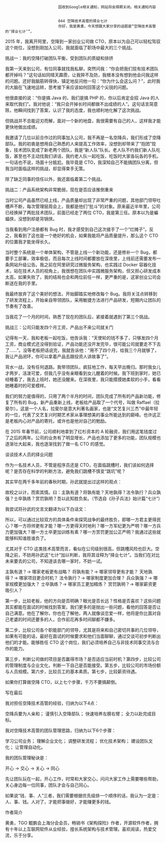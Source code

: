 
                            
                            因收到Google相关通知，网站将会择期关闭。相关通知内容
                            
                            
                            044 空降技术高管的择业七计
                            你好，我是黄勇，今天想跟大家分享的话题是“空降技术高管的‘择业七计’”。

2015 年，我离开阿里，空降到一家创业公司做 CTO，原本以为自己可以轻松驾驭这个岗位，没想到刚加入公司，我就面临了职场中最大的三个挑战。

挑战一：我的空降打破团队平衡，受到团队的质疑和排挤

我第一天来到公司，有位同事就找我私聊，突然问我：“你会把我们现有技术团队都开掉吗？”这句话如同晴天霹雳，让我猝不及防，我根本没有想到他会问我这样的问题。还好我脑筋转得快，镇定地反问他一句：“你为什么会这么问？”，此时我的大脑在飞速地运转，思考接下来应该如何回答这个尖锐的问题。

他很直接的说：“你是搞 Java 的，我们是搞 PHP 的，你以后肯定会招 Java 的人来取代我们”。我对他说：“我只会开掉长时间都做不出成绩的人”。这句话言简意赅，他瞬间找到了答案，认识了我的态度，我也顺利地化解了这次挑战。

但挑战并不总能迎刃而解，面对一个新的地盘，我很需要有自己的人，这样我才能更快地做出成绩。

我邀请了几位以前合作过的同事加入公司，我不再是一名空降兵，我们形成了空降部队。我的初衷是想用自己熟悉的人来提高工作效率，没想到却带来了“抱团”现象，技术团队变成了新老两个团队，我是“新人队”队长。老人队不约我们新人队吃饭，甚至也不主动找我们讲话，我约老人队一起吃饭，吃饭时大家各玩各的手机，一句话也不说，场面十分尴尬。我毕竟是 CTO，我深知自己不能搞团队分离，但我当时面临这样的挑战，却显得束手无策。

除了缺乏同事的信任以外，我还面临着第二个挑战。

挑战二：产品系统架构非常脆弱，现在是否应该推倒重来

当时公司产品虽然已经上线，产品质量却出现了非常严重的问题，其他部门领导吐槽声不断，每次管理层周会上，我都是他们“批斗”的对象。原来最近半年里，公司已经换掉了两批技术团队，前面已经走了两位 CTO，我是第三任。原本以为是蝙蝠侠，没想到却是背锅侠。

当我看到用户注册都有 Bug 时，我才感受到自己这次接手了一个“烂摊子”。反之，我看到了这也是一个绝好的机会，如果我能将产品质量提升，那么这个 CTO 的位置我才能坐得长久。

当时整个系统是一个单体架构，不管是上线一个新功能，还是修补一个 Bug，都要手工部署，效率极低，而且每次上线时间都要放在深夜里，上线前还需要发布一条网站升级公告。我之前在阿里研究过微服务架构，也实践过 Docker 容器化技术，站在技术人员的视角上，我很想在团队中实践微服务架构，但又担心研发成本太高，如果失败了，我的结局也会和两位前任一样，更严重的是，这家创业公司会断送在我的手里。

我最终放弃了这个美好的想法，开始脚踏实地修改每个 Bug。我将关注点转移到了研发流程上，开始亲自带领团队，采用敏捷方法进行产品研发，短期内让团队的节奏有了改善。

当我花了一个月的时间，熟悉了现在的团队后，紧接着就遇到了第三个挑战。

挑战三：公司只能发四个月工资，产品出不来公司就关门

记得有一天，我和老板一起吃饭，他告诉我：“天使轮的钱不多了，只够发四个月工资，商业模式还没得到验证，产品功能还没开发完毕，很可能公司就要走不下去了……”。没等老板把话说完，我就告诉他：“用不了四个月，给我三个月就够了，我让产品闭环，你可以拿着产品去跟投资人讲故事了”。

背水一战，没有任何退路。我带领团队，疯狂地工作，每天早出晚归。那时我女儿才两岁，活泼可爱，但我几乎没有亲眼看到女儿醒着的时候。我下班到家时，她已经睡着了，我去上班时，她还没醒来。在深夜里，我只能摸摸她柔软的小手，看看她睡着时的可爱模样。

我们的努力是值得的，只用了两个半月的时间，团队完成了所有的产品新功能，修复了所有的 Bug，新产品重新上线，老板给产品取了一个代号，叫做 Raffael（拉斐尔）。这是一个人名，拉斐尔是意大利著名画家，也是“文艺复兴三杰”中最年轻的一位，代表了文艺复兴时期艺术家从事理想美的事业所能达到的巅峰。也许这正是老板内心对产品的寄托，或许也是他对自己的勉励。

在 2015 年春节前，公司顺利地拿到了红杉资本的 A 轮融资，我们用这笔钱度过了之后的两年。公司的业务有了明显增长，产品也添加了更多的功能，团队规模也逐渐壮大起来，我也逐渐找到了做一名 CTO 的感觉。

谈谈技术人员的择业问题

作为一名技术人员，不管是程序员还是 CTO，在面临跳槽时，我们该如何选择呢？是否存在科学的判断方法，避免我们跳槽不慎变“跳坑”呢？

其实早在两千多年前的春秋时期，孙武就提出过这样的观点：


故校之以计，而索其情。曰：主孰有道？将孰有能？天地孰得？法令孰行？兵众孰强？士卒孰练？赏罚孰明？吾以此知胜负矣。（节选自《孙子兵法》始计篇“七计”）


我尝试将孙武的文言文翻译为以下白话文：


所以，可以通过比较双方的具体条件来探究战争的最终胜负，即哪一方君主更得民心？哪一方将帅更有才能？哪一方更得天时地利？哪一方军纪更为严明？哪一方兵力更加强大？哪一方士卒更加训练有素？哪一方赏罚更加公正严明？我通过这些就能够料知谁胜谁负了。


尤其对于 CTO 这类技术高管而言，看似在公司级别很高，但跳槽风险也巨大。空降之前，不妨用孙武这“七计”加以判断，我将其诠释为“择业七计”。当我们在对比未来要去的公司，不知道该去哪一家时，不妨一试。


主孰有道？→ 哪家老板更有战略？
将孰有能？→ 哪家领导更有才能？
天地孰得？→ 哪家项目更合时机？
法令孰行？→ 哪家制度更加合理？
兵众孰强？→ 哪家规模更加强大？
士卒孰练？→ 哪家员工更加精炼？
赏罚孰明？→ 哪家薪资更吸引人？


第一步，比较老板，他的方向是否明确？眼光是否长远？性格是否喜欢？这些问题其实都能在面试的时候找到答案，我们更多的是抛出一些问题，看他的回答是否让自己满意。他在了解你，你也在了解他，两人就像谈恋爱一样，他将是你比面对自己老婆的时间还要多的人，合作前花再多时间聊都不嫌多。

第二步，比较公司各个职能部门的领导，尤其是将来和自己密切共事的几位领导，如果有可能的话，最好在面试的时候要求和他们当面聊聊，通过交谈可初步判断出他们的才能。能够胜任 CTO 这个岗位，我们必须培养自己与非技术同事交流与合作的能力。

第三步，判断公司做的项目是否赢得市场？是否适应当前时机？第四步，比较公司的管理制度与企业文化，判断一下自己是否能接受。第五步，比较公司的市场份额与人员规模。第六步，比较员工的基本素质。第七步，比较薪资待遇。

如果你打算做空降 CTO，以上七个步骤，千万不要搞颠倒。

写在最后

我对担任空降技术高管的经验，归纳为以下4点：


空降兵要为人亲和；
谨慎引入空降部队；
快速培养左膀右臂；
全力以赴完成目标。


我对空降技术高管的团队管理思路，归纳为以下6个步骤：


学习公司业务；
理解企业文化；
调整研发流程；
优化技术架构；
建设团队文化；
让管理自动化。


我的团队管理秘诀是：

开心 → 交心 → 关心 → 同心

先让团队玩在一起，开心工作，时常和大家交心，问问大家工作上需要哪些帮助，关心身边每一位同事，团队才会与自己同心。

如果说“钱、事、人”三者，我们需要根据优先级排一个顺序的话，我认为一定是：人、事、钱。人对了，才能把事做好，才能赚更多的钱。

作者简介

黄勇，TGO 鲲鹏会上海分会会员，畅销书《架构探险》作者，开源软件作者，拥有十年以上互联网软件从业经验，擅长系统架构与技术管理。喜欢阅读，热爱交流，乐于分享。

                        
                        
                            